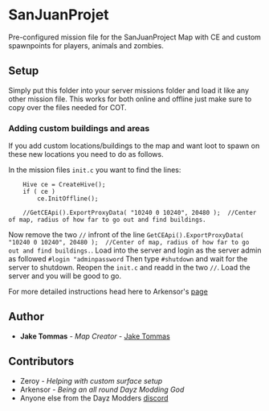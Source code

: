 # SanJuanProjet

Pre-configured mission file for the SanJuanProject Map with CE and custom spawnpoints for players, animals and zombies.

## Setup

Simply put this folder into your server missions folder and load it like any other mission file.
This works for both online and offline just make sure to copy over the files needed for COT.

### Adding custom buildings and areas

If you add custom locations/buildings to the map and want loot to spawn on these new locations you need to do as follows.

In the mission files ```init.c``` you want to find the lines:

```	//INIT ECONOMY--------------------------------------
	Hive ce = CreateHive();
	if ( ce )
		ce.InitOffline();
	
	//GetCEApi().ExportProxyData( "10240 0 10240", 20480 );  //Center of map, radius of how far to go out and find buildings.
```
Now remove the two ```//``` infront of the line ```GetCEApi().ExportProxyData( "10240 0 10240", 20480 );  //Center of map, radius of how far to go out and find buildings.```.
Load into the server and login as the server admin as followed ```#login "adminpassword``` Then type ```#shutdown``` and wait for the server to shutdown.
Reopen the ```init.c``` and readd in the two ```//```.
Load the server and you will be good to go.

For more detailed instructions head here to Arkensor's [page](https://github.com/Arkensor/DayZCommunityOfflineMode/wiki/Enable-loot-for-custom-placed-objects)
## Author

* **Jake Tommas** - *Map Creator* - [Jake Tommas](https://steamcommunity.com/id/lifes_a_bitch_get_over_it/)

## Contributors

* Zeroy - *Helping with custom surface setup*
* Arkensor - *Being an all round Dayz Modding God*
* Anyone else from the Dayz Modders [discord](https://discord.gg/eMhjTWS)

